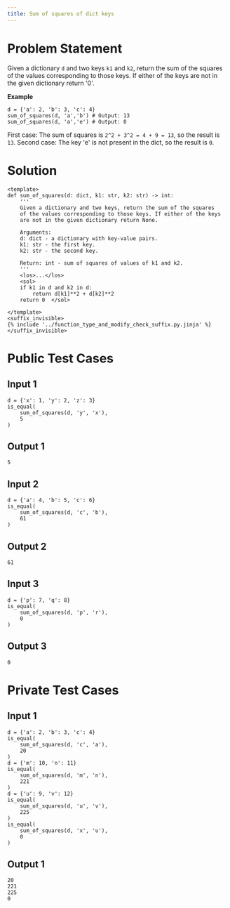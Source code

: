 ```yaml
---
title: Sum of squares of dict keys
---
```


# Problem Statement

Given a dictionary `d` and two keys `k1` and `k2`, return the sum of the squares of the values corresponding to those keys. If either of the keys are not in the given dictionary return '0'.

**Example**
```
d = {'a': 2, 'b': 3, 'c': 4}
sum_of_squares(d, 'a','b') # Output: 13
sum_of_squares(d, 'a','e') # Output: 0
```
First case: The sum of squares is `2^2 + 3^2 = 4 + 9 = 13`, so the result is `13`.
Second case: The key 'e' is not present in the dict, so the result is `0`.


# Solution

```py3 test.py -r 'python test.py'
<template>
def sum_of_squares(d: dict, k1: str, k2: str) -> int:
    '''
    Given a dictionary and two keys, return the sum of the squares 
    of the values corresponding to those keys. If either of the keys
    are not in the given dictionary return None.

    Arguments:
    d: dict - a dictionary with key-value pairs.
    k1: str - the first key.
    k2: str - the second key.

    Return: int - sum of squares of values of k1 and k2.
    '''
    <los>...</los>
    <sol>
    if k1 in d and k2 in d:
        return d[k1]**2 + d[k2]**2
    return 0  </sol>

</template>
<suffix_invisible>
{% include '../function_type_and_modify_check_suffix.py.jinja' %}
</suffix_invisible>
```

# Public Test Cases

## Input 1

```
d = {'x': 1, 'y': 2, 'z': 3}
is_equal(
    sum_of_squares(d, 'y', 'x'),
    5
)
```

## Output 1

```
5
```

## Input 2

```
d = {'a': 4, 'b': 5, 'c': 6}
is_equal(
    sum_of_squares(d, 'c', 'b'),
    61
)
```

## Output 2

```
61
```

## Input 3

```
d = {'p': 7, 'q': 8}
is_equal(
    sum_of_squares(d, 'p', 'r'),
    0
)
```

## Output 3

```
0
```

# Private Test Cases

## Input 1

```
d = {'a': 2, 'b': 3, 'c': 4}
is_equal(
    sum_of_squares(d, 'c', 'a'),
    20
)
d = {'m': 10, 'n': 11}
is_equal(
    sum_of_squares(d, 'm', 'n'),
    221
)
d = {'u': 9, 'v': 12}
is_equal(
    sum_of_squares(d, 'u', 'v'),
    225
)
is_equal(
    sum_of_squares(d, 'x', 'u'),
    0
)
```

## Output 1

```
20
221
225
0
```